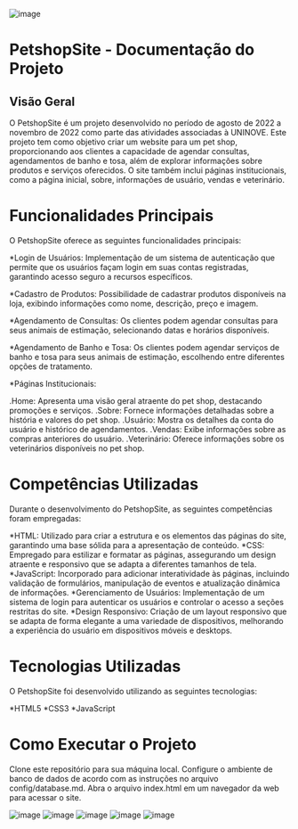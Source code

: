 ![image](https://github.com/Brunitinhaaa/Petshop-JS/assets/104976135/33296d0c-7ee0-434a-bec5-e0fa7eff9fb5)
<h1>PetshopSite - Documentação do Projeto</h1>
<h2>Visão Geral</h2>
O PetshopSite é um projeto desenvolvido no período de agosto de 2022 a novembro de 2022 como parte das atividades associadas à UNINOVE. Este projeto tem como objetivo criar um website para um pet shop, proporcionando aos clientes a capacidade de agendar consultas, agendamentos de banho e tosa, além de explorar informações sobre produtos e serviços oferecidos. O site também inclui páginas institucionais, como a página inicial, sobre, informações de usuário, vendas e veterinário.

<h1>Funcionalidades Principais</h1>
O PetshopSite oferece as seguintes funcionalidades principais:

*Login de Usuários: Implementação de um sistema de autenticação que permite que os usuários façam login em suas contas registradas, garantindo acesso seguro a recursos específicos.

*Cadastro de Produtos: Possibilidade de cadastrar produtos disponíveis na loja, exibindo informações como nome, descrição, preço e imagem.

*Agendamento de Consultas: Os clientes podem agendar consultas para seus animais de estimação, selecionando datas e horários disponíveis.

*Agendamento de Banho e Tosa: Os clientes podem agendar serviços de banho e tosa para seus animais de estimação, escolhendo entre diferentes opções de tratamento.

*Páginas Institucionais:

.Home: Apresenta uma visão geral atraente do pet shop, destacando promoções e serviços.
.Sobre: Fornece informações detalhadas sobre a história e valores do pet shop.
.Usuário: Mostra os detalhes da conta do usuário e histórico de agendamentos.
.Vendas: Exibe informações sobre as compras anteriores do usuário.
.Veterinário: Oferece informações sobre os veterinários disponíveis no pet shop.

<h1>Competências Utilizadas</h1>
Durante o desenvolvimento do PetshopSite, as seguintes competências foram empregadas:

*HTML: Utilizado para criar a estrutura e os elementos das páginas do site, garantindo uma base sólida para a apresentação de conteúdo.
*CSS: Empregado para estilizar e formatar as páginas, assegurando um design atraente e responsivo que se adapta a diferentes tamanhos de tela.
*JavaScript: Incorporado para adicionar interatividade às páginas, incluindo validação de formulários, manipulação de eventos e atualização dinâmica de informações.
*Gerenciamento de Usuários: Implementação de um sistema de login para autenticar os usuários e controlar o acesso a seções restritas do site.
*Design Responsivo: Criação de um layout responsivo que se adapta de forma elegante a uma variedade de dispositivos, melhorando a experiência do usuário em dispositivos móveis e desktops.

<h1>Tecnologias Utilizadas</h1>
O PetshopSite foi desenvolvido utilizando as seguintes tecnologias:

*HTML5
*CSS3
*JavaScript

<h1>Como Executar o Projeto</h1>
Clone este repositório para sua máquina local.
Configure o ambiente de banco de dados de acordo com as instruções no arquivo config/database.md.
Abra o arquivo index.html em um navegador da web para acessar o site.

![image](https://github.com/Brunitinhaaa/Petshop-JS/assets/104976135/a828067b-93b9-4d65-858b-b3edcfd95bd4)
![image](https://github.com/Brunitinhaaa/Petshop-JS/assets/104976135/50587f0d-5f1f-45a5-ab95-fc6ebc4dd9e6)
![image](https://github.com/Brunitinhaaa/Petshop-JS/assets/104976135/26fc8c79-afda-4494-8b3a-f51fdac3d934)
![image](https://github.com/Brunitinhaaa/Petshop-JS/assets/104976135/b5c5cf95-ed9a-4e06-a865-59308667b95c)
![image](https://github.com/Brunitinhaaa/Petshop-JS/assets/104976135/67de3805-0c0f-47a9-9072-279d33c6d881)





